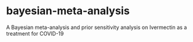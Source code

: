 # bayesian-meta-analysis
A Bayesian meta-analysis and prior sensitivity analysis on Ivermectin as a treatment for COVID-19
